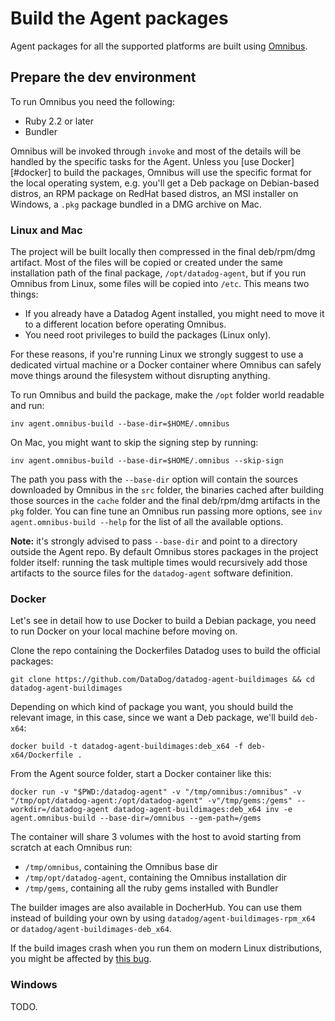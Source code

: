 # Build the Agent packages

Agent packages for all the supported platforms are built using
[Omnibus](https://github.com/chef/omnibus).

## Prepare the dev environment

To run Omnibus you need the following:

 * Ruby 2.2 or later
 * Bundler

Omnibus will be invoked through `invoke` and most of the details will be handled
by the specific tasks for the Agent. Unless you [use Docker][#docker] to build
the packages, Omnibus will use the specific format for the local operating system,
e.g. you'll get a Deb package on Debian-based distros, an RPM package on RedHat
based distros, an MSI installer on Windows, a `.pkg` package bundled in a DMG
archive on Mac.

### Linux and Mac

The project will be built locally then compressed in the final deb/rpm/dmg artifact.
Most of the files will be copied or created under the same installation path of
the final package, `/opt/datadog-agent`, but if you run Omnibus from Linux, some
files will be copied into `/etc`. This means two things:

 * If you already have a Datadog Agent installed, you might need to move it to a
   different location before operating Omnibus.
 * You need root privileges to build the packages (Linux only).

For these reasons, if you're running Linux we strongly suggest to use a dedicated
virtual machine or a Docker container where Omnibus can safely move things around
the filesystem without disrupting anything.

To run Omnibus and build the package, make the `/opt` folder world readable and run:
```
inv agent.omnibus-build --base-dir=$HOME/.omnibus
```

On Mac, you might want to skip the signing step by running:
```
inv agent.omnibus-build --base-dir=$HOME/.omnibus --skip-sign
```

The path you pass with the `--base-dir` option will contain the sources
downloaded by Omnibus in the `src` folder, the binaries cached after building
those sources in the `cache` folder and the final deb/rpm/dmg artifacts in the
`pkg` folder. You can fine tune an Omnibus run passing more options, see
`inv agent.omnibus-build --help` for the list of all the available options.

**Note:** it's strongly advised to pass `--base-dir` and point to a directory
outside the Agent repo. By default Omnibus stores packages in the project folder
itself: running the task multiple times would recursively add those artifacts to
the source files for the `datadog-agent` software definition.

### Docker

Let's see in detail how to use Docker to build a Debian package, you need to run
Docker on your local machine before moving on.

Clone the repo containing the Dockerfiles Datadog uses to build the official
packages:
```
git clone https://github.com/DataDog/datadog-agent-buildimages && cd datadog-agent-buildimages
```

Depending on which kind of package you want, you should build the relevant image,
in this case, since we want a Deb package, we'll build `deb-x64`:
```
docker build -t datadog-agent-buildimages:deb_x64 -f deb-x64/Dockerfile .
```

From the Agent source folder, start a Docker container like this:
```
docker run -v "$PWD:/datadog-agent" -v "/tmp/omnibus:/omnibus" -v "/tmp/opt/datadog-agent:/opt/datadog-agent" -v"/tmp/gems:/gems" --workdir=/datadog-agent datadog-agent-buildimages:deb_x64 inv -e agent.omnibus-build --base-dir=/omnibus --gem-path=/gems
```

The container will share 3 volumes with the host to avoid starting from scratch
at each Omnibus run:

 * `/tmp/omnibus`, containing the Omnibus base dir
 * `/tmp/opt/datadog-agent`, containing the Omnibus installation dir
 * `/tmp/gems`, containing all the ruby gems installed with Bundler

The builder images are also available in DocherHub. You can use them instead of
building your own by using `datadog/agent-buildimages-rpm_x64` or `datadog/agent-buildimages-deb_x64`.

If the build images crash when you run them on modern Linux distributions, you might be 
affected by [this bug](https://github.com/moby/moby/issues/28705).

### Windows

TODO.
